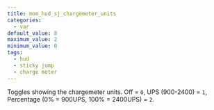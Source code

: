 ```yaml
---
title: mom_hud_sj_chargemeter_units
categories:
  - var
default_value: 0
maximum_value: 2
minimum_value: 0
tags:
  - hud
  - sticky jump
  - charge meter
---
```


Toggles showing the chargemeter units. Off = `0`, UPS (900-2400) = `1`, Percentage (0% = 900UPS, 100% = 2400UPS) = `2`.
